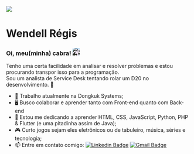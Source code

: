 <img width="auto" src="https://github.com/tgmarinho/tgmarinho/blob/master/banner.png">

# Wendell Régis

### Oi, meu(minha) cabra! <img width="20px" height="20px" src="https://github.com/tourianr/arquivo-api-upload/blob/master/9fudkPrt_400x400.jpg">
Tenho uma certa facilidade em analisar e resolver problemas e estou procurando transpor isso para a programação.<br>
Sou um analista de Service Desk tentando rolar um D20 no desenvolvimento. 🎲

- 🔭 Trabalho atualmente na Dongkuk Systems;
- 🖥️ Busco colaborar e aprender tanto com Front-end quanto com Back-end
- 🌱 Estou me dedicando a aprender HTML, CSS, JavaScript, Python, PHP & Flutter (e uma pitadinha assim de Java);
- 🎮 Curto jogos sejam eles eletrônicos ou de tabuleiro, música, séries e tecnologia;
- 📫 Entre em contato comigo: [![Linkedin Badge](https://img.shields.io/badge/-Wendell_Regis-blue?style=flat&logo=Linkedin&logoColor=white&link=https://www.linkedin.com/in/tourian/)](https://www.linkedin.com/in/tourian/)
[![Gmail Badge](https://img.shields.io/badge/-r.wendell.regis@gmail.com-c14438?style=flat&logo=Gmail&logoColor=white&link=mailto:r.wendell.regis@gmail.com)](mailto:r.wendell.regis@gmail.com)
